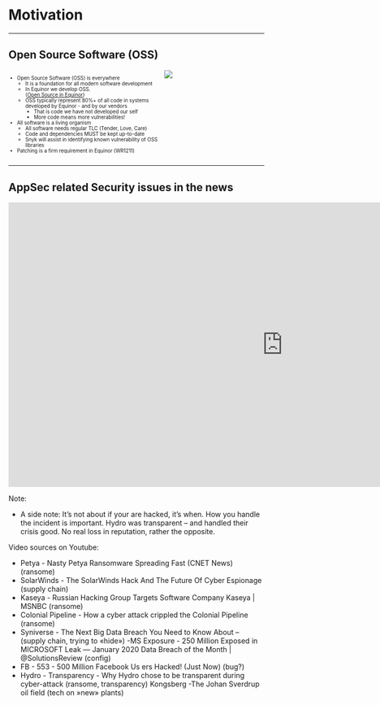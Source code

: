 <!-- .slide: data-background-image="./content/images/appsec-icon.svg" data-background-size="7%" data-background-position="right 2% top 2%"-->
<!-- markdownlint-disable MD033 -->

# Motivation

---

## Open Source Software (OSS)

<div style="display: grid;grid-column-gap: 1%; grid-auto-columns: 60% 40%;">

<div  style="grid-area: 1 / 1; font-size: 0.7em;">

- Open Source Software (OSS) is everywhere
  - It is a foundation for all modern software development​
  - In Equinor we develop OSS. </br>([Open Source in Equinor](https://opensource.app.radix.equinor.com/))
  - OSS typically represent 80%+ of all code in systems developed by Equinor - and by our vendors
    - That is code we have not developed our self
    - More code means more vulnerabilities!
- All software is a living organism
  - All software needs regular TLC (Tender, Love, Care)
  - Code and dependencies MUST be kept up-to-date
  - Snyk will assist in identifying known vulnerability of OSS libraries
- Patching is a firm requirement in Equinor (WR1211)

</div>

<div  style="grid-area: 1 / 2;"><image src="./content/images/npm_vulnerabilities.png"/></div>

</div>

---

## AppSec related Security issues in the news  <!-- .element: style="font-size:0.9em"-->

<!-- Video -->
<iframe width="1080" height="560" src="https://www.youtube-nocookie.com/embed/5HnS1zMnUJ4 " title="Secure Code Intro" frameborder="0"  allowfullscreen></iframe>

Note:

- A side note: It’s not about if your are hacked, it’s when. How you handle the incident is important. Hydro was transparent – and handled their crisis good. No real loss in reputation, rather the opposite.

Video sources on Youtube:

- Petya - Nasty Petya Ransomware Spreading Fast (CNET News) (ransome)
- SolarWinds - The SolarWinds Hack And The Future Of Cyber Espionage (supply chain)
- Kaseya - Russian Hacking Group Targets Software Company Kaseya | MSNBC (ransome)
- Colonial Pipeline - How a cyber attack crippled the Colonial Pipeline (ransome)
- Syniverse - The Next Big Data Breach You Need to Know About – (supply chain, trying to «hide»)
-MS Exposure - 250 Million Exposed in MICROSOFT Leak — January 2020 Data Breach of the Month | @SolutionsReview (config)
- FB - 553 - 500 Million Facebook Us ers Hacked! (Just Now) (bug?)
- Hydro - Transparency - Why Hydro chose to be transparent during cyber-attack (ransome, transparency)
Kongsberg -The Johan Sverdrup oil field (tech on »new» plants)
